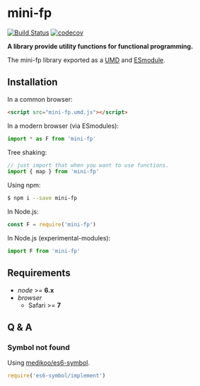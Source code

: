 # mini-fp

[![Build Status](https://travis-ci.org/MaxMEllon/mini-fp.svg?branch=master)](https://travis-ci.org/MaxMEllon/mini-fp)
[![codecov](https://codecov.io/gh/MaxMEllon/mini-fp/branch/master/graph/badge.svg)](https://codecov.io/gh/MaxMEllon/mini-fp)

**A library provide utility functions for functional programming.**

The mini-fp library exported as a [UMD](https://github.com/umdjs/umd) and [ESmodule](https://developer.mozilla.org/en-US/docs/Web/JavaScript/Reference/Statements/import).

Installation
---

In a common browser:

```html
<script src="mini-fp.umd.js"></script>
```

In a modern browser (via ESmodules):

```javascript
import * as F from 'mini-fp'
```

Tree shaking:
```javascript
// just import that when you want to use functions.
import { map } from 'mini-fp'
```

Using npm:

```bash
$ npm i --save mini-fp
```

In Node.js:

```javascript
const F = require('mini-fp')
```

In Node.js (experimental-modules):

```javascript
import F from 'mini-fp'
```

Requirements
---

- *node* >= **6.x**
- *browser*
  - Safari >= **7**

Q & A
---

### Symbol not found

Using [medikoo/es6-symbol](https://github.com/medikoo/es6-symbol).

```javascript
require('es6-symbol/implement')
```

